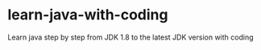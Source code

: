 # learn-java-with-coding
Learn java step by step from JDK 1.8 to the latest JDK version with coding
